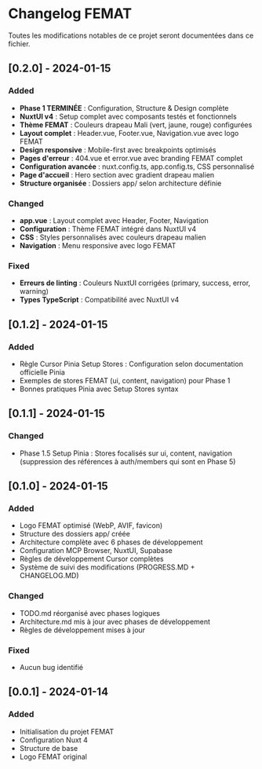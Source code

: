 # Changelog FEMAT

Toutes les modifications notables de ce projet seront documentées dans ce fichier.

## [0.2.0] - 2024-01-15

### Added
- **Phase 1 TERMINÉE** : Configuration, Structure & Design complète
- **NuxtUI v4** : Setup complet avec composants testés et fonctionnels
- **Thème FEMAT** : Couleurs drapeau Mali (vert, jaune, rouge) configurées
- **Layout complet** : Header.vue, Footer.vue, Navigation.vue avec logo FEMAT
- **Design responsive** : Mobile-first avec breakpoints optimisés
- **Pages d'erreur** : 404.vue et error.vue avec branding FEMAT complet
- **Configuration avancée** : nuxt.config.ts, app.config.ts, CSS personnalisé
- **Page d'accueil** : Hero section avec gradient drapeau malien
- **Structure organisée** : Dossiers app/ selon architecture définie

### Changed
- **app.vue** : Layout complet avec Header, Footer, Navigation
- **Configuration** : Thème FEMAT intégré dans NuxtUI v4
- **CSS** : Styles personnalisés avec couleurs drapeau malien
- **Navigation** : Menu responsive avec logo FEMAT

### Fixed
- **Erreurs de linting** : Couleurs NuxtUI corrigées (primary, success, error, warning)
- **Types TypeScript** : Compatibilité avec NuxtUI v4

## [0.1.2] - 2024-01-15

### Added
- Règle Cursor Pinia Setup Stores : Configuration selon documentation officielle Pinia
- Exemples de stores FEMAT (ui, content, navigation) pour Phase 1
- Bonnes pratiques Pinia avec Setup Stores syntax

## [0.1.1] - 2024-01-15

### Changed
- Phase 1.5 Setup Pinia : Stores focalisés sur ui, content, navigation (suppression des références à auth/members qui sont en Phase 5)

## [0.1.0] - 2024-01-15

### Added
- Logo FEMAT optimisé (WebP, AVIF, favicon)
- Structure des dossiers app/ créée
- Architecture complète avec 6 phases de développement
- Configuration MCP Browser, NuxtUI, Supabase
- Règles de développement Cursor complètes
- Système de suivi des modifications (PROGRESS.MD + CHANGELOG.MD)

### Changed
- TODO.md réorganisé avec phases logiques
- Architecture.md mis à jour avec phases de développement
- Règles de développement mises à jour

### Fixed
- Aucun bug identifié

## [0.0.1] - 2024-01-14

### Added
- Initialisation du projet FEMAT
- Configuration Nuxt 4
- Structure de base
- Logo FEMAT original
